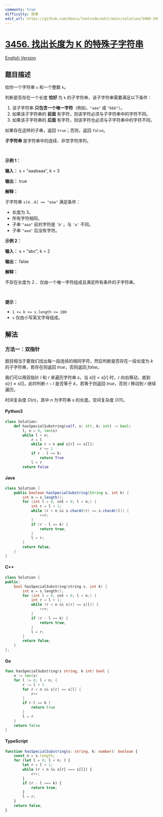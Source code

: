 ```yaml
---
comments: true
difficulty: 简单
edit_url: https://github.com/doocs/leetcode/edit/main/solution/3400-3499/3456.Find%20Special%20Substring%20of%20Length%20K/README.md
---
```


<!-- problem:start -->

# [3456. 找出长度为 K 的特殊子字符串](https://leetcode.cn/problems/find-special-substring-of-length-k)

[English Version](/solution/3400-3499/3456.Find%20Special%20Substring%20of%20Length%20K/README_EN.md)

## 题目描述

<!-- description:start -->

<p>给你一个字符串 <code>s</code> 和一个整数 <code>k</code>。</p>

<p>判断是否存在一个长度&nbsp;<strong>恰好&nbsp;</strong>为 <code>k</code> 的子字符串，该子字符串需要满足以下条件：</p>

<ol>
	<li>该子字符串&nbsp;<strong>只包含一个唯一字符</strong>（例如，<code>"aaa"</code> 或 <code>"bbb"</code>）。</li>
	<li>如果该子字符串的&nbsp;<strong>前面&nbsp;</strong>有字符，则该字符必须与子字符串中的字符不同。</li>
	<li>如果该子字符串的&nbsp;<strong>后面&nbsp;</strong>有字符，则该字符也必须与子字符串中的字符不同。</li>
</ol>

<p>如果存在这样的子串，返回 <code>true</code>；否则，返回 <code>false</code>。</p>

<p><strong>子字符串&nbsp;</strong>是字符串中的连续、非空字符序列。</p>

<p>&nbsp;</p>

<p><strong class="example">示例 1：</strong></p>

<div class="example-block">
<p><strong>输入：</strong> <span class="example-io">s = "aaabaaa", k = 3</span></p>

<p><strong>输出：</strong> <span class="example-io">true</span></p>

<p><strong>解释：</strong></p>

<p>子字符串 <code>s[4..6] == "aaa"</code> 满足条件：</p>

<ul>
	<li>长度为 3。</li>
	<li>所有字符相同。</li>
	<li>子串 <code>"aaa"</code> 前的字符是 <code>'b'</code>，与 <code>'a'</code> 不同。</li>
	<li>子串 <code>"aaa"</code> 后没有字符。</li>
</ul>
</div>

<p><strong class="example">示例 2：</strong></p>

<div class="example-block">
<p><strong>输入：</strong> <span class="example-io">s = "abc", k = 2</span></p>

<p><strong>输出：</strong> <span class="example-io">false</span></p>

<p><strong>解释：</strong></p>

<p>不存在长度为 2 、仅由一个唯一字符组成且满足所有条件的子字符串。</p>
</div>

<p>&nbsp;</p>

<p><strong>提示：</strong></p>

<ul>
	<li><code>1 &lt;= k &lt;= s.length &lt;= 100</code></li>
	<li><code>s</code> 仅由小写英文字母组成。</li>
</ul>

<!-- description:end -->

## 解法

<!-- solution:start -->

### 方法一：双指针

题目相当于要我们找出每一段连续的相同字符，然后判断是否存在一段长度为 $k$ 的子字符串，若存在则返回 $\textit{true}$，否则返回 $\textit{false}$。

我们可以用双指针 $l$ 和 $r$ 来遍历字符串 $s$，当 $s[l] = s[r]$ 时，$r$ 向右移动，直到 $s[r] \neq s[l]$，此时判断 $r - l$ 是否等于 $k$，若等于则返回 $\textit{true}$，否则 $l$ 移动到 $r$ 继续遍历。

时间复杂度 $O(n)$，其中 $n$ 为字符串 $s$ 的长度。空间复杂度 $O(1)$。

<!-- tabs:start -->

#### Python3

```python
class Solution:
    def hasSpecialSubstring(self, s: str, k: int) -> bool:
        l, n = 0, len(s)
        while l < n:
            r = l
            while r < n and s[r] == s[l]:
                r += 1
            if r - l == k:
                return True
            l = r
        return False
```

#### Java

```java
class Solution {
    public boolean hasSpecialSubstring(String s, int k) {
        int n = s.length();
        for (int l = 0, cnt = 0; l < n;) {
            int r = l + 1;
            while (r < n && s.charAt(r) == s.charAt(l)) {
                ++r;
            }
            if (r - l == k) {
                return true;
            }
            l = r;
        }
        return false;
    }
}
```

#### C++

```cpp
class Solution {
public:
    bool hasSpecialSubstring(string s, int k) {
        int n = s.length();
        for (int l = 0, cnt = 0; l < n;) {
            int r = l + 1;
            while (r < n && s[r] == s[l]) {
                ++r;
            }
            if (r - l == k) {
                return true;
            }
            l = r;
        }
        return false;
    }
};
```

#### Go

```go
func hasSpecialSubstring(s string, k int) bool {
	n := len(s)
	for l := 0; l < n; {
		r := l + 1
		for r < n && s[r] == s[l] {
			r++
		}
		if r-l == k {
			return true
		}
		l = r
	}
	return false
}
```

#### TypeScript

```ts
function hasSpecialSubstring(s: string, k: number): boolean {
    const n = s.length;
    for (let l = 0; l < n; ) {
        let r = l + 1;
        while (r < n && s[r] === s[l]) {
            r++;
        }
        if (r - l === k) {
            return true;
        }
        l = r;
    }
    return false;
}
```

<!-- tabs:end -->

<!-- solution:end -->

<!-- problem:end -->
